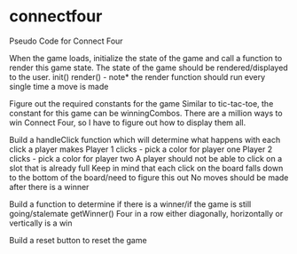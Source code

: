 # connectfour

Pseudo Code for Connect Four

<!-- Set the required variables used to track the state of the game
Board - we have to track the changes made on the Connect Four board as the game is in progress. 
There are 42 slots on the ConnectFour board (6x7)
Turn - we have to track who’s turn it is/either player one or two.
Winner - either player one or two will win or the game is still in progress (null) -->

<!-- Store your cached element references that you will use to manipulate your HTML elements
One for the slots -
One for the message displayed to the user
One for the reset game button  -->

When the game loads, initialize the state of the game and call a function to render this game state. The state of the game should be rendered/displayed to the user.
init()
render() - note* the render function should run every single time a move is made

Figure out the required constants for the game
Similar to tic-tac-toe, the constant for this game can be winningCombos.
There are a million ways to win Connect Four, so I have to figure out how to display them all.

Build a handleClick function which will determine what happens with each click a player makes
Player 1 clicks - pick a color for player one
Player 2 clicks - pick a color for player two 
A player should not be able to click on a slot that is already full
Keep in mind that each click on the board falls down to the bottom of the board/need to figure this out
No moves should be made after there is a winner

Build a function to determine if there is a winner/if the game is still going/stalemate
getWinner()
Four in a row either diagonally, horizontally or vertically is a win 

Build a reset button to reset the game


